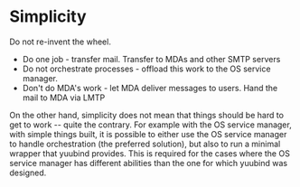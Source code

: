 # Simplicity

Do not re-invent the wheel.

- Do one job - transfer mail. Transfer to MDAs and other SMTP servers
- Do not orchestrate processes - offload this work to the OS service manager.
- Don't do MDA's work - let MDA deliver messages to users. Hand the mail to MDA
  via LMTP

On the other hand, simplicity does not mean that things should be hard
to get to work -- quite the contrary. For example with the OS service
manager, with simple things built, it is possible to either use the OS
service manager to handle orchestration (the preferred solution), but
also to run a minimal wrapper that yuubind provides. This is required
for the cases where the OS service manager has different abilities
than the one for which yuubind was designed.
